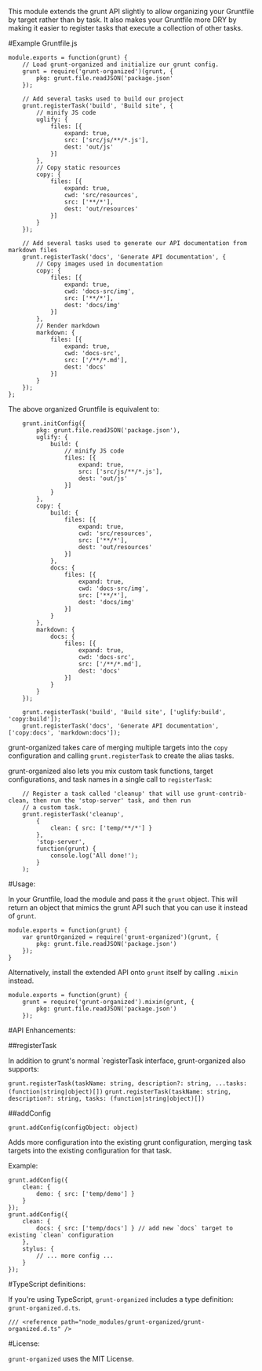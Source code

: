 This module extends the grunt API slightly to allow organizing your Gruntfile by target rather than by task.  It also makes your Gruntfile more DRY by making it easier to register tasks that execute a collection of other tasks.

#Example Gruntfile.js

```
module.exports = function(grunt) {
    // Load grunt-organized and initialize our grunt config.
    grunt = require('grunt-organized')(grunt, {
        pkg: grunt.file.readJSON('package.json'
    });
    
    // Add several tasks used to build our project
    grunt.registerTask('build', 'Build site', {
        // minify JS code
        uglify: {
            files: [{
                expand: true,
                src: ['src/js/**/*.js'],
                dest: 'out/js'
            }]
        },
        // Copy static resources
        copy: {
            files: [{
                expand: true,
                cwd: 'src/resources',
                src: ['**/*'],
                dest: 'out/resources'
            }]
        }
    });
    
    // Add several tasks used to generate our API documentation from markdown files
    grunt.registerTask('docs', 'Generate API documentation', {
        // Copy images used in documentation
        copy: {
            files: [{
                expand: true,
                cwd: 'docs-src/img',
                src: ['**/*'],
                dest: 'docs/img'
            }]
        },
        // Render markdown
        markdown: {
            files: [{
                expand: true,
                cwd: 'docs-src',
                src: ['/**/*.md'],
                dest: 'docs'
            }]
        }
    });
};
```

The above organized Gruntfile is equivalent to:

```
    grunt.initConfig({
        pkg: grunt.file.readJSON('package.json'),
        uglify: {
            build: {
                // minify JS code
                files: [{
                    expand: true,
                    src: ['src/js/**/*.js'],
                    dest: 'out/js'
                }]
            }
        },
        copy: {
            build: {
                files: [{
                    expand: true,
                    cwd: 'src/resources',
                    src: ['**/*'],
                    dest: 'out/resources'
                }]
            },
            docs: {
                files: [{
                    expand: true,
                    cwd: 'docs-src/img',
                    src: ['**/*'],
                    dest: 'docs/img'
                }]
            }
        },
        markdown: {
            docs: {
                files: [{
                    expand: true,
                    cwd: 'docs-src',
                    src: ['/**/*.md'],
                    dest: 'docs'
                }]
            }
        }
    });
    
    grunt.registerTask('build', 'Build site', ['uglify:build', 'copy:build']);
    grunt.registerTask('docs', 'Generate API documentation', ['copy:docs', 'markdown:docs']);
```

grunt-organized takes care of merging multiple targets into the `copy` configuration and calling `grunt.registerTask` to create the alias tasks.

grunt-organized also lets you mix custom task functions, target configurations, and task names in a single call to `registerTask`:

```
    // Register a task called 'cleanup' that will use grunt-contrib-clean, then run the 'stop-server' task, and then run
    // a custom task.
    grunt.registerTask('cleanup',
        {
            clean: { src: ['temp/**/*'] }
        },
        'stop-server',
        function(grunt) {
            console.log('All done!');
        }
    );
```

#Usage:

In your Gruntfile, load the module and pass it the `grunt` object.  This will return an object that mimics the grunt API such that you can use it instead of `grunt`.

```
module.exports = function(grunt) {
    var gruntOrganized = require('grunt-organized')(grunt, {
        pkg: grunt.file.readJSON('package.json')
    });
}
```

Alternatively, install the extended API onto `grunt` itself by calling `.mixin` instead.

```
module.exports = function(grunt) {
    grunt = require('grunt-organized').mixin(grunt, {
        pkg: grunt.file.readJSON('package.json')
    });
```

#API Enhancements:

##registerTask

In addition to grunt's normal `registerTask interface, grunt-organized also supports:

`grunt.registerTask(taskName: string, description?: string, ...tasks: (function|string|object)[])`
`grunt.registerTask(taskName: string, description?: string, tasks: (function|string|object)[])`

##addConfig

`grunt.addConfig(configObject: object)`

Adds more configuration into the existing grunt configuration, merging task targets into the existing configuration
for that task.

Example:
```
grunt.addConfig({
    clean: {
        demo: { src: ['temp/demo'] }
    }
});
grunt.addConfig({
    clean: {
        docs: { src: ['temp/docs'] } // add new `docs` target to existing `clean` configuration
    },
    stylus: {
        // ... more config ...
    }
});
```

#TypeScript definitions:

If you're using TypeScript, `grunt-organized` includes a type definition: `grunt-organized.d.ts`.

```
/// <reference path="node_modules/grunt-organized/grunt-organized.d.ts" />
```

#License:

`grunt-organized` uses the MIT License.
